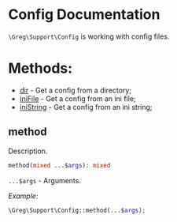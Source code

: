 # Config Documentation

`\Greg\Support\Config` is working with config files.

# Methods:

* [dir](#dir) - Get a config from a directory;
* [iniFile](#inifile) - Get a config from an ini file;
* [iniString](#inistring) - Get a config from an ini string;

## method

Description.

```php
method(mixed ...$args): mixed
```

`...$args` - Arguments.

_Example:_

```php
\Greg\Support\Config::method(...$args);
```
